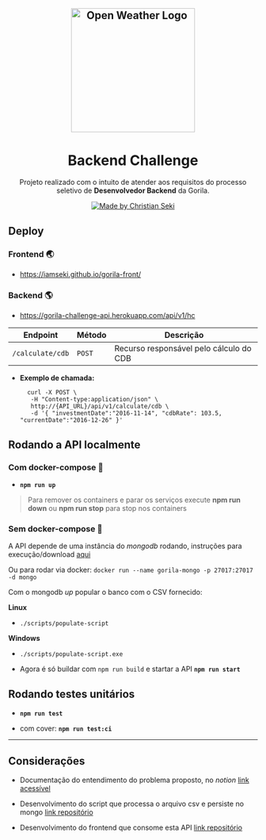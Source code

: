<h2 align="center">
  <a href="https://vizir.com.br/">
    <img alt="Open Weather Logo" src="https://gorila.com.br/wp-content/uploads/LogoGorila.svg" width="250px" />
  </a>
</h2>
<h1 align="center">
  Backend Challenge
</h1>

<p align="center">Projeto realizado com o intuito de atender aos requisitos do processo seletivo de <strong>Desenvolvedor Backend</strong> da Gorila.</p>

<p align="center">
  <a href="https://github.com/iamseki">
    <img alt="Made by Christian Seki" src="https://img.shields.io/badge/made%20by-Christian%20Seki-brightgreen">
  </a>
</p>

## Deploy

### Frontend :earth_asia:

- https://iamseki.github.io/gorila-front/

### Backend :earth_americas:

- https://gorila-challenge-api.herokuapp.com/api/v1/hc


| Endpoint         | Método  | Descrição                                |
| -----------------| --------| ---------------------------------------- |
| `/calculate/cdb` | `POST`  | Recurso responsável pelo cálculo do CDB  |

- **Exemplo de chamada:**

  ```shell
    curl -X POST \
     -H "Content-type:application/json" \
     http://{API_URL}/api/v1/calculate/cdb \
     -d '{ "investmentDate":"2016-11-14", "cdbRate": 103.5, "currentDate":"2016-12-26" }'
  ```

## Rodando a API localmente

### Com docker-compose :whale2:

- **`npm run up`**

>Para remover os containers e parar os serviços execute **npm run down** ou **npm run stop** para stop nos containers

### Sem docker-compose :hammer:

A API depende de uma instância do *mongodb* rodando, instruções para execução/download [aqui](https://www.mongodb.com/try/download/community)

Ou para rodar via docker: `docker run --name gorila-mongo -p 27017:27017 -d mongo`

Com o mongodb *up* popular o banco com o CSV fornecido:

**Linux**

  - `./scripts/populate-script`

**Windows**

  - `./scripts/populate-script.exe`

- Agora é só buildar com `npm run build` e startar a API **`npm run start`**
## Rodando testes unitários 

- **`npm run test`**

- com cover: **`npm run test:ci`**

---

## Considerações

- Documentação do entendimento do problema proposto, no *notion* [link acessível](https://www.notion.so/chriseki/Gorila-Back-End-Challenge-4ceb0bb4fe6a4d65b3d3cb0e2f693a0c)

- Desenvolvimento do script que processa o arquivo csv e persiste no mongo [link repositório](https://github.com/iamseki/csv-to-db)

- Desenvolvimento do frontend que consome esta API [link repositório](https://github.com/iamseki/gorila-front)

